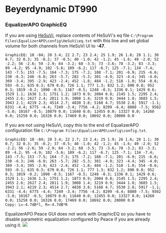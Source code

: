 # Beyerdynamic DT990
### EqualizerAPO GraphicEQ
If you are using [HeSuVi](https://sourceforge.net/projects/hesuvi/), replace contents of HeSuVi's eq file `C:\Program Files\EqualizerAPO\config\HeSuVi\eq.txt` with this line and set global volume for both channels from HeSuVi UI to **-47**.
```
GraphicEQ: 10 -84; 20 3.4; 22 2.7; 23 2.4; 25 1.9; 26 1.6; 28 1.1; 30 0.7; 32 0.3; 35 -0.2; 37 -0.5; 40 -1.0; 42 -1.2; 45 -1.6; 49 -2.0; 52 -2.2; 56 -2.6; 59 -2.9; 64 -3.2; 68 -3.5; 73 -3.6; 78 -3.2; 83 -3.3; 89 -4.2; 95 -4.9; 102 -5.6; 109 -6.2; 117 -6.7; 125 -7.1; 134 -7.4; 143 -7.5; 153 -7.5; 164 -7.3; 175 -7.2; 188 -7.1; 201 -6.9; 215 -6.6; 230 -6.3; 246 -6.0; 263 -5.7; 282 -5.3; 301 -4.9; 323 -4.4; 345 -4.0; 369 -3.4; 395 -2.9; 423 -2.4; 452 -1.8; 484 -1.2; 518 -1.0; 554 -0.6; 593 -0.1; 635 0.3; 679 0.8; 726 1.1; 777 1.3; 832 1.2; 890 0.8; 952 0.3; 1019 -0.2; 1090 -0.5; 1167 -0.5; 1248 -0.3; 1336 0.1; 1429 0.6; 1529 1.1; 1636 1.3; 1751 1.2; 1873 0.9; 2004 0.8; 2145 1.5; 2295 2.4; 2455 2.6; 2627 2.4; 2811 1.9; 3008 1.4; 3219 0.9; 3444 1.0; 3685 1.5; 3943 2.1; 4219 2.3; 4514 2.7; 4830 3.8; 5168 4.7; 5530 2.8; 5917 -1.1; 6331 -4.4; 6775 -4.4; 7249 -3.4; 7756 -4.2; 8299 -6.4; 8880 -7.5; 9502 -5.0; 10167 -0.5; 10879 0.0; 11640 0.0; 12455 0.0; 13327 0.0; 14260 0.0; 15258 0.0; 16326 0.0; 17469 0.0; 18692 0.0; 20000 0.0
```
If you are not using HeSuVi, copy this to the end of EqualizerAPO configuration file `C:\Program Files\EqualizerAPO\config\config.txt`.
```
GraphicEQ: 10 -84; 20 3.4; 22 2.7; 23 2.4; 25 1.9; 26 1.6; 28 1.1; 30 0.7; 32 0.3; 35 -0.2; 37 -0.5; 40 -1.0; 42 -1.2; 45 -1.6; 49 -2.0; 52 -2.2; 56 -2.6; 59 -2.9; 64 -3.2; 68 -3.5; 73 -3.6; 78 -3.2; 83 -3.3; 89 -4.2; 95 -4.9; 102 -5.6; 109 -6.2; 117 -6.7; 125 -7.1; 134 -7.4; 143 -7.5; 153 -7.5; 164 -7.3; 175 -7.2; 188 -7.1; 201 -6.9; 215 -6.6; 230 -6.3; 246 -6.0; 263 -5.7; 282 -5.3; 301 -4.9; 323 -4.4; 345 -4.0; 369 -3.4; 395 -2.9; 423 -2.4; 452 -1.8; 484 -1.2; 518 -1.0; 554 -0.6; 593 -0.1; 635 0.3; 679 0.8; 726 1.1; 777 1.3; 832 1.2; 890 0.8; 952 0.3; 1019 -0.2; 1090 -0.5; 1167 -0.5; 1248 -0.3; 1336 0.1; 1429 0.6; 1529 1.1; 1636 1.3; 1751 1.2; 1873 0.9; 2004 0.8; 2145 1.5; 2295 2.4; 2455 2.6; 2627 2.4; 2811 1.9; 3008 1.4; 3219 0.9; 3444 1.0; 3685 1.5; 3943 2.1; 4219 2.3; 4514 2.7; 4830 3.8; 5168 4.7; 5530 2.8; 5917 -1.1; 6331 -4.4; 6775 -4.4; 7249 -3.4; 7756 -4.2; 8299 -6.4; 8880 -7.5; 9502 -5.0; 10167 -0.5; 10879 0.0; 11640 0.0; 12455 0.0; 13327 0.0; 14260 0.0; 15258 0.0; 16326 0.0; 17469 0.0; 18692 0.0; 20000 0.0
Copy: L=-4.7dB*l, R=-4.7dB*R
```
EqualizerAPO Peace GUI does not work with GraphicEQ so you have to disable parametric equalization configured by Peace if you are already using it.
![](https://raw.githubusercontent.com/jaakkopasanen/AutoEq/master/results/Headphone.com/headphoncecom/onear/Beyerdynamic%20DT990/Beyerdynamic%20DT990.png)

